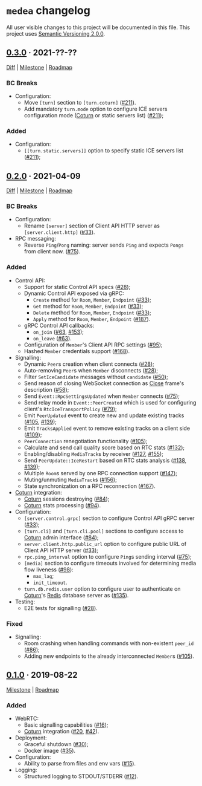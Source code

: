 `medea` changelog
=================

All user visible changes to this project will be documented in this file. This project uses [Semantic Versioning 2.0.0].




## [0.3.0] · 2021-??-??
[0.3.0]: /../../tree/medea-0.3.0

[Diff](/../../compare/medea-0.2.0...medea-0.3.0) | [Milestone](/../../milestone/3) | [Roadmap](/../../issues/182)

### BC Breaks

- Configuration:
  - Move `[turn]` section to `[turn.coturn]` ([#211]).
  - Add mandatory `turn.mode` option to configure ICE servers configuration mode ([Coturn] or static servers list) ([#211]);
### Added
- Configuration:
    - `[[turn.static.servers]]` option to specify static ICE servers list ([#211]);

[#211]: /../../pull/211




## [0.2.0] · 2021-04-09
[0.2.0]: /../../tree/medea-0.2.0

[Diff](/../../compare/medea-0.1.0...medea-0.2.0) | [Milestone](/../../milestone/2) | [Roadmap](/../../issues/27)

### BC Breaks

- Configuration:
    - Rename `[server]` section of Client API HTTP server as `[server.client.http]` ([#33]).
- RPC messaging:
    - Reverse `Ping`/`Pong` naming: server sends `Ping` and expects `Pongs` from client now. ([#75]).

### Added

- Control API:
    - Support for static Сontrol API specs ([#28]);
    - Dynamic Control API exposed via gRPC:
        - `Create` method for `Room`, `Member`, `Endpoint` ([#33]);
        - `Get` method for `Room`, `Member`, `Endpoint` ([#33]);
        - `Delete` method for `Room`, `Member`, `Endpoint` ([#33]);
        - `Apply` method for `Room`, `Member`, `Endpoint` ([#187]).
    - gRPC Control API callbacks:
        - `on_join` ([#63], [#153]);
        - `on_leave` ([#63]).
    - Configuration of `Member`'s Client API RPC settings ([#95]);
    - Hashed `Member` credentials support ([#168]).
- Signalling:
    - Dynamic `Peer`s creation when client connects ([#28]);
    - Auto-removing `Peer`s when `Member` disconnects ([#28]);
    - Filter `SetIceCandidate` messages without `candidate` ([#50]);
    - Send reason of closing WebSocket connection as [Close](https://tools.ietf.org/html/rfc4566#section-5.14) frame's description ([#58]);
    - Send `Event::RpcSettingsUpdated` when `Member` connects ([#75]);
    - Send relay mode in `Event::PeerCreated` which is used for configuring client's `RtcIceTransportPolicy` ([#79]);
    - Emit `PeerUpdated` event to create new and update existing tracks ([#105], [#139]);
    - Emit `TracksApplied` event to remove existing tracks on a client side ([#109]);
    - `PeerConnection` renegotiation functionality ([#105]);
    - Calculate and send call quality score based on RTC stats ([#132]);
    - Enabling/disabling `MediaTrack`s by receiver ([#127], [#155]);
    - Send `PeerUpdate::IceRestart` based on RTC stats analysis ([#138], [#139]);
    - Multiple `Room`s served by one RPC connection support ([#147]);
    - Muting/unmuting `MediaTrack`s ([#156]);
    - State synchronization on a RPC reconnection ([#167]).
- [Coturn] integration:
    - [Coturn] sessions destroying ([#84]);
    - [Coturn] stats processing ([#94]).
- Configuration:
    - `[server.control.grpc]` section to configure Control API gRPC server ([#33]);
    - `[turn.cli]` and `[turn.cli.pool]` sections to configure access to [Coturn] admin interface ([#84]);
    - `server.client.http.public_url` option to configure public URL of Client API HTTP server ([#33]);
    - `rpc.ping_interval` option to configure `Ping`s sending interval ([#75]);
    - `[media]` section to configure timeouts involved for determining media flow liveness ([#98]):
        - `max_lag`;
        - `init_timeout`.
    - `turn.db.redis.user` option to configure user to authenticate on [Coturn]'s [Redis] database server as ([#135]).
- Testing:
    - E2E tests for signalling ([#28]).

### Fixed

- Signalling:
    - Room crashing when handling commands with non-existent `peer_id` ([#86]);
    - Adding new endpoints to the already interconnected `Member`s ([#105]).

[#28]: /../../pull/28
[#33]: /../../pull/33
[#50]: /../../pull/50
[#58]: /../../pull/58
[#63]: /../../pull/63
[#75]: /../../pull/75
[#79]: /../../pull/79
[#81]: /../../pull/81
[#84]: /../../pull/84
[#86]: /../../pull/86
[#94]: /../../pull/94
[#95]: /../../pull/95
[#98]: /../../pull/98
[#105]: /../../pull/105
[#109]: /../../pull/109
[#127]: /../../pull/127
[#132]: /../../pull/132
[#135]: /../../pull/135
[#138]: /../../pull/138
[#139]: /../../pull/139
[#147]: /../../pull/147
[#153]: /../../pull/153
[#155]: /../../pull/155
[#156]: /../../pull/156
[#167]: /../../pull/167
[#168]: /../../pull/168
[#187]: /../../pull/187




## [0.1.0] · 2019-08-22
[0.1.0]: /../../tree/medea-0.1.0

[Milestone](/../../milestone/1) | [Roadmap](/../../issues/8)

### Added

- WebRTC:
    - Basic signalling capabilities ([#16](/../../pull/16));
    - [Coturn] integration ([#20](/../../pull/20), [#42](/../../pull/42)).
- Deployment:
    - Graceful shutdown ([#30](/../../pull/30));
    - Docker image ([#35](/../../pull/35)).
- Configuration:
    - Ability to parse from files and env vars ([#15](/../../pull/15)).
- Logging:
    - Structured logging to STDOUT/STDERR ([#12](/../../pull/12)).





[Coturn]: https://github.com/coturn/coturn
[Redis]: https://redis.io
[Semantic Versioning 2.0.0]: https://semver.org
[STUN]: https://webrtcglossary.com/stun/
[TURN]: https://webrtcglossary.com/turn/
